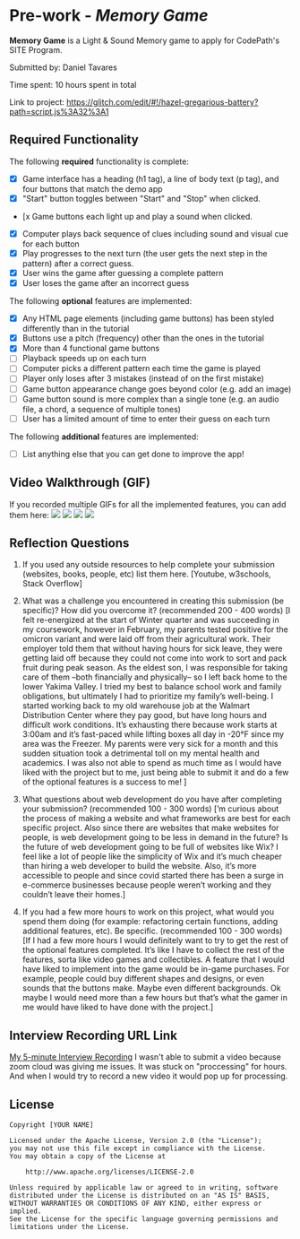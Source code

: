 # Pre-work - *Memory Game*

**Memory Game** is a Light & Sound Memory game to apply for CodePath's SITE Program. 

Submitted by: Daniel Tavares

Time spent: 10 hours spent in total

Link to project: https://glitch.com/edit/#!/hazel-gregarious-battery?path=script.js%3A32%3A1

## Required Functionality

The following **required** functionality is complete:

* [x] Game interface has a heading (h1 tag), a line of body text (p tag), and four buttons that match the demo app
* [x] "Start" button toggles between "Start" and "Stop" when clicked. 
* [x Game buttons each light up and play a sound when clicked. 
* [x] Computer plays back sequence of clues including sound and visual cue for each button
* [x] Play progresses to the next turn (the user gets the next step in the pattern) after a correct guess. 
* [x] User wins the game after guessing a complete pattern
* [x] User loses the game after an incorrect guess

The following **optional** features are implemented:

* [x] Any HTML page elements (including game buttons) has been styled differently than in the tutorial
* [x] Buttons use a pitch (frequency) other than the ones in the tutorial
* [x] More than 4 functional game buttons
* [ ] Playback speeds up on each turn
* [ ] Computer picks a different pattern each time the game is played
* [ ] Player only loses after 3 mistakes (instead of on the first mistake)
* [ ] Game button appearance change goes beyond color (e.g. add an image)
* [ ] Game button sound is more complex than a single tone (e.g. an audio file, a chord, a sequence of multiple tones)
* [ ] User has a limited amount of time to enter their guess on each turn

The following **additional** features are implemented:

- [ ] List anything else that you can get done to improve the app!

## Video Walkthrough (GIF)

If you recorded multiple GIFs for all the implemented features, you can add them here:
![](https://i.imgur.com/rwXy9MW.gif)
![](https://i.imgur.com/3JlSYYw.gif)
![](https://i.imgur.com/49vBqKg.gif)
![](gif4-link-here)

## Reflection Questions
1. If you used any outside resources to help complete your submission (websites, books, people, etc) list them here. 
[Youtube, w3schools, Stack Overflow]

2. What was a challenge you encountered in creating this submission (be specific)? How did you overcome it? (recommended 200 - 400 words) 
[I felt re-energized at the start of Winter quarter and was succeeding in my coursework, however in February, my parents tested positive for the omicron variant and were laid off from their agricultural work. Their employer told them that without having hours for sick leave, they were getting laid off because they could not come into work to sort and pack fruit during peak season. As the eldest son, I was responsible for taking care of them –both financially and physically– so I left back home to the lower Yakima Valley. I tried my best to balance school work and family obligations, but ultimately I had to prioritize my family’s well-being. I started working back to my old warehouse job at the Walmart Distribution Center where they pay good, but have long hours and difficult work conditions. It’s exhausting there because work starts at 3:00am and it’s fast-paced while lifting boxes all day in -20°F since my area was the Freezer. My parents were very sick for a month and this sudden situation took a detrimental toll on my mental health and academics. I was also not able to spend as much time as I would have liked with the project but to me, just being able to submit it and do a few of the optional features is a success to me!
]

3. What questions about web development do you have after completing your submission? (recommended 100 - 300 words) 
[’m curious about the process of making a website and what frameworks are best for each specific project. Also since there are websites that make websites for people, is web development going to be less in demand in the future? Is the future of web development going to be full of websites like Wix? I feel like a lot of people like the simplicity of Wix and it’s much cheaper than hiring a web developer to build the website. Also, it’s more accessible to people and since covid started there has been a surge in e-commerce businesses because people weren’t working and they couldn’t leave their homes.]

4. If you had a few more hours to work on this project, what would you spend them doing (for example: refactoring certain functions, adding additional features, etc). Be specific. (recommended 100 - 300 words) 
[If I had a few more hours I would definitely want to try to get the rest of the optional features completed. It’s like I have to collect the rest of the features, sorta like video games and collectibles. A feature that I would have liked to implement into the game would be in-game purchases. For example, people could buy different shapes and designs, or even sounds that the buttons make. Maybe even different backgrounds. Ok maybe I would need more than a few hours but that’s what the gamer in me would have liked to have done with the project.]



## Interview Recording URL Link

[My 5-minute Interview Recording](your-link-here) I wasn't able to submit a video because zoom cloud was giving me issues. It was stuck on "proccessing" for hours. And when I would try to record a new video it would pop up for processing.


## License

    Copyright [YOUR NAME]

    Licensed under the Apache License, Version 2.0 (the "License");
    you may not use this file except in compliance with the License.
    You may obtain a copy of the License at

        http://www.apache.org/licenses/LICENSE-2.0

    Unless required by applicable law or agreed to in writing, software
    distributed under the License is distributed on an "AS IS" BASIS,
    WITHOUT WARRANTIES OR CONDITIONS OF ANY KIND, either express or implied.
    See the License for the specific language governing permissions and
    limitations under the License.
